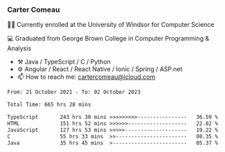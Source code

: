 ### Carter Comeau

🙋‍♂️ Currently enrolled at the University of Windsor for Computer Science

💻 Graduated from George Brown College in Computer Programming & Analysis

- ⚒️ Java / TypeScript / C / Python
- ⚙️ Angular / React / React Native / Ionic / Spring / ASP.net
- 📫 How to reach me: cartercomeau@icloud.com

<!--START_SECTION:waka-->

```txt
From: 21 October 2021 - To: 02 October 2023

Total Time: 665 hrs 28 mins

TypeScript       243 hrs 30 mins >>>>>>>>>----------------   36.59 %
HTML             151 hrs 52 mins >>>>>>-------------------   22.82 %
JavaScript       127 hrs 53 mins >>>>>--------------------   19.22 %
C                55 hrs 33 mins  >>-----------------------   08.35 %
Java             35 hrs 45 mins  >------------------------   05.37 %
```

<!--END_SECTION:waka-->
